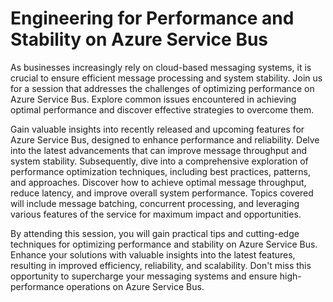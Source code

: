 # Engineering for Performance and Stability on Azure Service Bus
As businesses increasingly rely on cloud-based messaging systems, it is crucial to ensure efficient message processing and system stability. Join us for a session that addresses the challenges of optimizing performance on Azure Service Bus. Explore common issues encountered in achieving optimal performance and discover effective strategies to overcome them.

Gain valuable insights into recently released and upcoming features for Azure Service Bus, designed to enhance performance and reliability. Delve into the latest advancements that can improve message throughput and system stability. Subsequently, dive into a comprehensive exploration of performance optimization techniques, including best practices, patterns, and approaches. Discover how to achieve optimal message throughput, reduce latency, and improve overall system performance. Topics covered will include message batching, concurrent processing, and leveraging various features of the service for maximum impact and opportunities.

By attending this session, you will gain practical tips and cutting-edge techniques for optimizing performance and stability on Azure Service Bus. Enhance your solutions with valuable insights into the latest features, resulting in improved efficiency, reliability, and scalability. Don't miss this opportunity to supercharge your messaging systems and ensure high-performance operations on Azure Service Bus.
